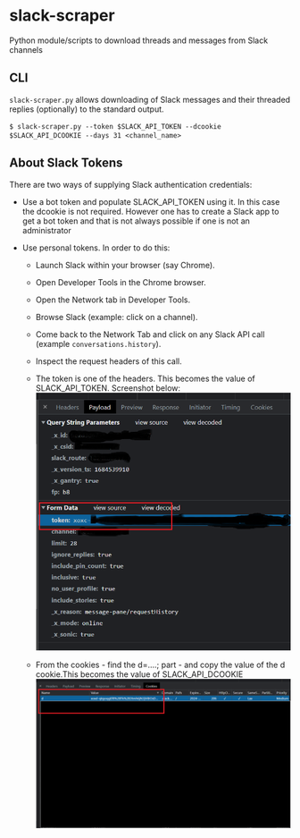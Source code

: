 slack-scraper
=============

Python module/scripts to download threads and messages from Slack channels

CLI
---

`slack-scraper.py` allows downloading of Slack messages and their threaded replies (optionally)
to the standard output.

	$ slack-scraper.py --token $SLACK_API_TOKEN --dcookie $SLACK_API_DCOOKIE --days 31 <channel_name>


About Slack Tokens
------------------

There are two ways of supplying Slack authentication credentials:

* Use a bot token and populate SLACK_API_TOKEN using it. In this case the dcookie is not required. However one has to create a Slack app to get a bot token and that is not always possible if one is not an administrator

* Use personal tokens. In order to do this:

  - Launch Slack within your browser (say Chrome).
  - Open Developer Tools in the Chrome browser.
  - Open the Network tab in Developer Tools.
  - Browse Slack (example: click on a channel).
  - Come back to the Network Tab and click on any Slack API call (example `conversations.history`).
  - Inspect the request headers of this call.
  - The token is one of the headers. This becomes the value of SLACK_API_TOKEN. Screenshot below:
  ![Slack Token from Request Headers in Chrome Developer Tools](docs/images/slack-token.png)

  - From the cookies - find the d=....; part - and copy	the value of the d cookie.This becomes the value of SLACK_API_DCOOKIE
    ![Slack Cookies Chrome Developer Tools](docs/images/slack-cookie.png)







